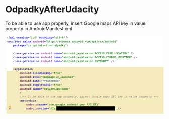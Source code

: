 # OdpadkyAfterUdacity

To be able to use app properly, insert Google maps API key in value property in AndroidManifest.xml

![Alt text](readme/manifestGoogleMapsAPI.png?raw=true "AndroidManifest.xml")
